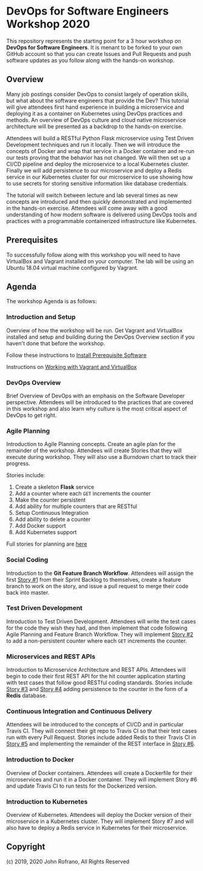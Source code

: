 # DevOps for Software Engineers Workshop 2020

This repository represents the starting point for a 3 hour workshop on **DevOps for Software Engineers**. It is menant to be forked to your own GitHub account so that you can create Issues and Pull Requests and push software updates as you follow along with the hands-on workshop.

## Overview

Many job postings consider DevOps to consist largely of operation skills, but what about the software engineers that provide the Dev? This tutorial will give attendees first hand experience in building a microservice and deploying it as a container on Kubernetes using DevOps practices and methods. An overview of DevOps culture and cloud native microservice architecture will be presented as a backdrop to the hands-on exercise. 

Attendees will build a RESTful Python Flask microservice using Test Driven Development techniques and run it locally. Then we will introduce the concepts of Docker and wrap that service in a Docker container and re-run our tests proving that the behavior has not changed. We will then set up a CI/CD pipeline and deploy the microservice to a local Kubernetes cluster. Finally we will add persistence to our microservice and deploy a Redis service in our Kubernetes cluster for our microservice to use showing how to use secrets for storing sensitive information like database credentials. 

The tutorial will switch between lecture and lab several times as new concepts are introduced and then quickly demonstrated and implemented in the hands-on exercise. Attendees will come away with a good understanding of how modern software is delivered using DevOps tools and practices with a programmable containerized infrastructure like Kubernetes.

## Prerequisites

To successfully follow along with this workshop you will need to have VirtualBox and Vagrant installed on your computer. The lab will be using an Ubuntu 18.04 virtual machine configured by Vagrant.

## Agenda

The workshop Agenda is as follows:

### Introduction and Setup

Overview of how the workshop will be run. Get Vagrant and VirtualBox installed and setup and building during the DevOps Overview section if you haven't done that before the workshop.

Follow these instructions to [Install Prerequisite Software](docs/install-prereqs.md)

Instructions on [Working with Vagrant and VirtualBox](docs/working-with-vagrant.md)

### DevOps Overview

Brief  Overview of DevOps with an emphasis on the Software Developer perspective. Attendees will be introduced to the practices that are covered in this workshop and also learn why culture is the most critical aspect of DevOps to get right.

### Agile Planning

Introduction to Agile Planning concepts. Create an agile plan for the remainder of the workshop. Attendees will create Stories that they will execute during workshop. They will also use a Burndown chart to track their progress.

Stories include:

1. Create a skeleton **Flask** service
2. Add a counter where each `GET` increments the counter
3. Make the counter persistent
4. Add ability for multiple counters that are RESTful
5. Setup Continuous Integration
6. Add ability to delete a counter
7. Add Docker support
8. Add Kubernetes support

Full stories for planning are [here](docs/user-stories.md)

### Social Coding

Introduction to the **Git Feature Branch Workflow**. Attendees will assign the first [Story #1](docs/stories/01-skeleton-flask.md) from their Sprint Backlog to themselves, create a feature branch to work on the story, and issue a pull request to merge their code back into master.

### Test Driven Development

Introduction to Test Driven Development. Attendees will write the test cases for the code they wish they had, and then implement that code following Agile Planning and Feature Branch Workflow. They will implement [Story #2](docs/stories/02-add-counter.md) to add a non-persistent counter where each `GET` increments the counter.

### Microservices and REST APIs

Introduction to Microservice Architecture and REST APIs. Attendees will begin to code their first REST API for the hit counter application starting with test cases that follow good RESTful coding standards. Stories include [Story #3](docs/stories/03-add-persistence.md) and [Story #4](docs/stories/04-restful-counters.md) adding persistence to the counter in the form of a **Redis** database.

### Continuous Integration and Continuous Delivery

Attendees will be introduced to the concepts of CI/CD and in particular Travis CI. They will connect their git repo to Travis CI so that their test cases run with every Pull Request. Stories include added Redis to their Travis CI in [Story #5](docs/stories/05-setup-ci.md) and implementing the remainder of the REST interface in [Story #6](docs/stories/06-delete-counter.md).

### Introduction to Docker

Overview of Docker containers. Attendees will create a Dockerfile for their microservices and run it in a Docker container. They will implement Story #6 and update Travis CI to run tests for the Dockerized version.

### Introduction to Kubernetes

Overview of Kubernetes. Attendees will deploy the Docker version of their microservice in a Kubernetes cluster. They will implement Story #7 and will also have to deploy a Redis service in Kubernetes for their microservice.

## Copyright
(c) 2019, 2020 John Rofrano, All Rights Reserved
